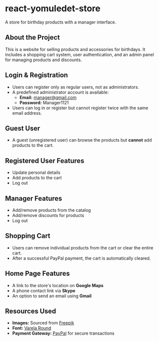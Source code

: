 # react-yomuledet-store
A store for birthday products with a manager interface.

## About the Project
This is a website for selling products and accessories for birthdays. It includes a shopping cart system, user authentication, and an admin panel for managing products and discounts.

## Login & Registration
- Users can register only as regular users, not as administrators.
- A predefined administrator account is available:
  - **Email:** manager@gmail.com
  - **Password:** Manager1121
- Users can log in or register but cannot register twice with the same email address.

## Guest User
- A guest (unregistered user) can browse the products but **cannot** add products to the cart.

## Registered User Features
- Update personal details
- Add products to the cart
- Log out

## Manager Features
- Add/remove products from the catalog
- Add/remove discounts for products
- Log out

## Shopping Cart
- Users can remove individual products from the cart or clear the entire cart.
- After a successful PayPal payment, the cart is automatically cleared.

## Home Page Features
- A link to the store's location on **Google Maps**
- A phone contact link via **Skype**
- An option to send an email using **Gmail**

## Resources Used
- **Images:** Sourced from [Freepik](https://www.freepik.com/)
- **Font:** [Varela Round](https://fonts.google.com/specimen/Varela+Round)
- **Payment Gateway:** [PayPal](https://paypal.com) for secure transactions
